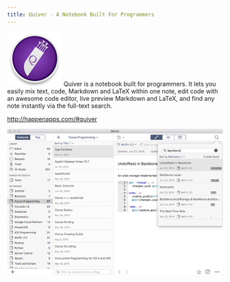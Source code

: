 ```yaml
---
title: Quiver - A Notebook Built For Programmers
---
```


![Quiver](/assets/postimages/quiverlogo.png) Quiver is a notebook built for programmers. It lets you easily mix text, code, Markdown and LaTeX within one note, edit code with an awesome code editor, live preview Markdown and LaTeX, and find any note instantly via the full-text search.

http://happenapps.com/#quiver

![Quiver](/assets/postimages/quiver.png)
